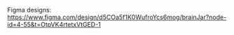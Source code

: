 Figma designs: https://www.figma.com/design/d5COa5f1K0WufroYcs6mog/brainJar?node-id=4-55&t=OtpVK4rtetxVtGED-1
